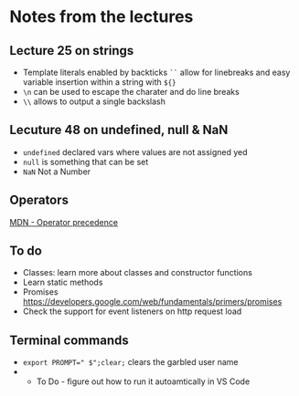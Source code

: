 # Notes from the lectures

## Lecture 25 on strings

* Template literals enabled by backticks ` `` ` allow for linebreaks and easy variable insertion within a string with `${}`
* `\n` can be used to escape the charater and do line breaks
* `\\` allows to output a single backslash

## Lecuture 48 on undefined, null & NaN
* `undefined` declared vars where values are not assigned yed
* `null` is something that can be set
* `NaN` Not a Number

## Operators
[MDN - Operator precedence](https://developer.mozilla.org/en-US/docs/Web/JavaScript/Reference/Operators/Operator_Precedence)

## To do
* Classes: learn more about classes and constructor functions
* Learn static methods
* Promises https://developers.google.com/web/fundamentals/primers/promises
* Check the support for event listeners on http request load

## Terminal commands
* `export PROMPT=" $";clear;` clears the garbled user name
* * To Do - figure out how to run it autoamtically in VS Code